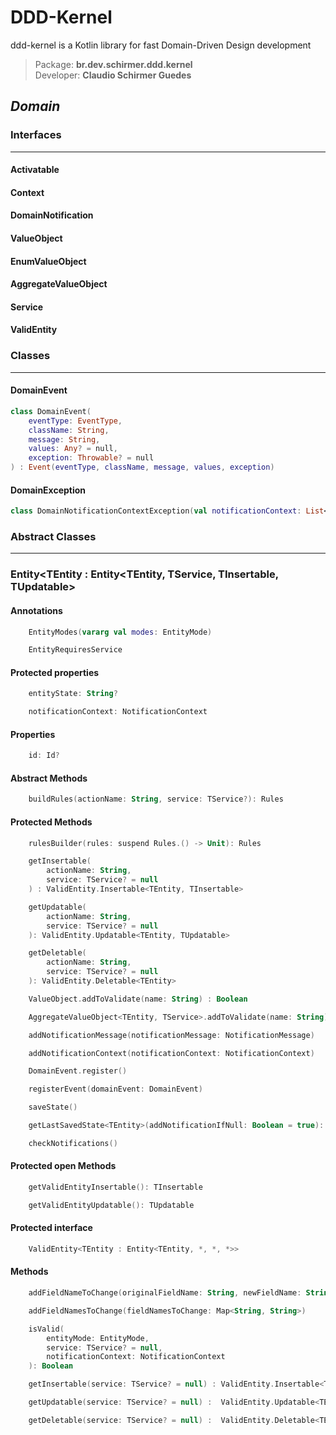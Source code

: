 # DDD-Kernel
ddd-kernel is a Kotlin library for fast Domain-Driven Design development

>Package: **br.dev.schirmer.ddd.kernel**<br/>
>Developer: **Claudio Schirmer Guedes**

## *Domain*
### Interfaces

---

#### Activatable
#### Context
#### DomainNotification
#### ValueObject
#### EnumValueObject
#### AggregateValueObject
#### Service
#### ValidEntity

### Classes

---

#### DomainEvent
```kotlin    
class DomainEvent(
    eventType: EventType,
    className: String,
    message: String,
    values: Any? = null,
    exception: Throwable? = null
) : Event(eventType, className, message, values, exception)
```
#### DomainException
```kotlin    
class DomainNotificationContextException(val notificationContext: List<NotificationContext>)
```

### Abstract Classes

---

### Entity<TEntity : Entity<TEntity, TService, TInsertable, TUpdatable>

#### Annotations
```kotlin
    EntityModes(vararg val modes: EntityMode)

    EntityRequiresService
```

#### Protected properties
```kotlin
    entityState: String?

    notificationContext: NotificationContext
```

#### Properties
```kotlin    
    id: Id?    
```

#### Abstract Methods
```kotlin
    buildRules(actionName: String, service: TService?): Rules
```

#### Protected Methods
```kotlin
    rulesBuilder(rules: suspend Rules.() -> Unit): Rules

    getInsertable(
        actionName: String,
        service: TService? = null
    ) : ValidEntity.Insertable<TEntity, TInsertable>

    getUpdatable(
        actionName: String,
        service: TService? = null
    ): ValidEntity.Updatable<TEntity, TUpdatable>

    getDeletable(
        actionName: String,
        service: TService? = null
    ): ValidEntity.Deletable<TEntity>

    ValueObject.addToValidate(name: String) : Boolean

    AggregateValueObject<TEntity, TService>.addToValidate(name: String) : Boolean

    addNotificationMessage(notificationMessage: NotificationMessage)

    addNotificationContext(notificationContext: NotificationContext)

    DomainEvent.register()

    registerEvent(domainEvent: DomainEvent)

    saveState()

    getLastSavedState<TEntity>(addNotificationIfNull: Boolean = true): TEntity?

    checkNotifications()
```

#### Protected open Methods
```kotlin
    getValidEntityInsertable(): TInsertable

    getValidEntityUpdatable(): TUpdatable
```

#### Protected interface
```kotlin
    ValidEntity<TEntity : Entity<TEntity, *, *, *>>
```

#### Methods
```kotlin
    addFieldNameToChange(originalFieldName: String, newFieldName: String)

    addFieldNamesToChange(fieldNamesToChange: Map<String, String>)

    isValid(
        entityMode: EntityMode,
        service: TService? = null,
        notificationContext: NotificationContext
    ): Boolean

    getInsertable(service: TService? = null) : ValidEntity.Insertable<TEntity, TInsertable>

    getUpdatable(service: TService? = null) :  ValidEntity.Updatable<TEntity, TUpdatable>

    getDeletable(service: TService? = null) :  ValidEntity.Deletable<TEntity>
```
